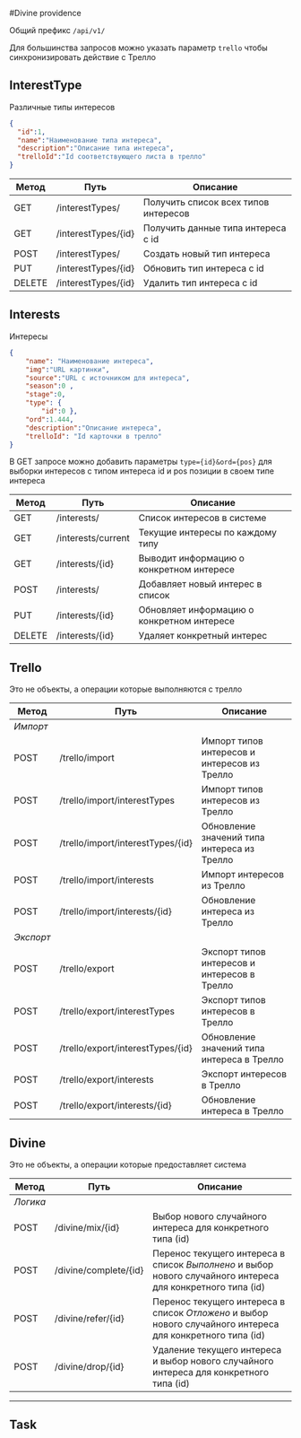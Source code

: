 #Divine providence

Общий префикс
`/api/v1/`

Для большинства запросов можно указать параметр `trello` чтобы синхронизировать действие с Трелло

InterestType
---
Различные типы интересов

```json
{
  "id":1,
  "name":"Наименование типа интереса",
  "description":"Описание типа интереса",
  "trelloId":"Id соответствующего листа в трелло"
}
```

| Метод | Путь | Описание |
| ----  | ---- | ----  |
| GET  | /interestTypes/ | Получить список всех типов интересов  |
| GET  | /interestTypes/{id} | Получить данные типа интереса с id  |
| POST  | /interestTypes/ | Создать новый тип интереса  |
| PUT  | /interestTypes/{id} | Обновить тип интереса с id |
| DELETE  | /interestTypes/{id} | Удалить тип интереса с id  |



Interests
---
Интересы 
```json
{
    "name": "Наименование интереса",
    "img":"URL картинки",
    "source":"URL с источником для интереса",
    "season":0 ,
    "stage":0,
    "type": {
        "id":0 },                    
    "ord":1.444,
    "description":"Описание интереса",
    "trelloId": "Id карточки в трелло"
}
```
В GET запросе можно добавить параметры `type={id}&ord={pos}` для выборки интересов с типом интереса id и pos позиции в своем типе интереса

| Метод | Путь | Описание |
| ----  | ---- | ----  |
| GET | /interests/ | Список интересов в системе |
| GET | /interests/current | Текущие интересы по каждому типу |
| GET | /interests/{id} | Выводит информацию о конкретном интересе |
| POST | /interests/ | Добавляет новый интерес в список |
| PUT | /interests/{id} | Обновляет информацию о конкретном интересе |
| DELETE | /interests/{id} | Удаляет конкретный интерес |

Trello
---
Это не объекты, а операции которые выполняются с трелло

| Метод | Путь | Описание |
| ----  | ---- | ----  |
|*Импорт*||
| POST | /trello/import | Импорт типов интересов и интересов из Трелло |
| POST | /trello/import/interestTypes | Импорт типов интересов из Трелло |
| POST | /trello/import/interestTypes/{id} | Обновление значений типа интереса из Трелло |
| POST | /trello/import/interests | Импорт интересов из Трелло |
| POST | /trello/import/interests/{id} | Обновление интереса из Трелло |
|*Экспорт*||
| POST | /trello/export | Экспорт типов интересов и интересов в Трелло |
| POST | /trello/export/interestTypes | Экспорт типов интересов в Трелло |
| POST | /trello/export/interestTypes/{id} | Обновление значений типа интереса в Трелло |
| POST | /trello/export/interests | Экспорт интересов в Трелло |
| POST | /trello/export/interests/{id} | Обновление интереса в Трелло |

Divine
---
Это не объекты, а операции которые предоставляет система

| Метод | Путь | Описание |
| ----  | ---- | ----  |
|*Логика*||
| POST | /divine/mix/{id} | Выбор нового случайного интереса для конкретного типа (id)|
| POST | /divine/complete/{id} | Перенос текущего интереса в список _*Выполнено*_ и выбор нового случайного интереса для конкретного типа (id)|
| POST | /divine/refer/{id} | Перенос текущего интереса в список _*Отложено*_ и выбор нового случайного интереса для конкретного типа (id)|
| POST | /divine/drop/{id} | Удаление текущего интереса и выбор нового случайного интереса для конкретного типа (id)|

---
Task
---


